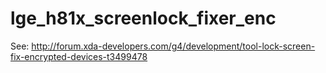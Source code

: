 # lge_h81x_screenlock_fixer_enc
See: http://forum.xda-developers.com/g4/development/tool-lock-screen-fix-encrypted-devices-t3499478
